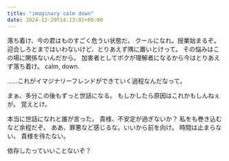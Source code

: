 ```yaml
---
title: "imaginary calm down"
date: 2024-12-20T14:13:01+09:00
---
```

落ち着け、今の君はものすごく危うい状態だ。
クールになれ。授業始まるぞ。
迎合しろとまではいわないけど、とりあえず隅に置いとけって。
その悩みはこの場に関係ないんだから。
加害者としてボクが理解者になるから今はとりあえず落ち着け。
calm, down.







































……これがイマジナリーフレンドができていく過程なんだなって。

まぁ、多分この後もずっと世話になる。
もしかしたら原因はこれかもしんねぇが。
覚えとけ。

本当に世話になれと誰が言った。
貴様、不安定が過ぎないか？
私をも巻き込むなど余程だぞ。
ああ、罪悪など感じるな。いいから前を向け。
時間は止まらない。
貴様を待たない。


依存したっていいことないぞ？
